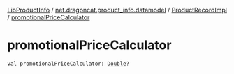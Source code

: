 [LibProductInfo](../../index.md) / [net.dragoncat.product_info.datamodel](../index.md) / [ProductRecordImpl](index.md) / [promotionalPriceCalculator](./promotional-price-calculator.md)

# promotionalPriceCalculator

`val promotionalPriceCalculator: `[`Double`](https://kotlinlang.org/api/latest/jvm/stdlib/kotlin/-double/index.html)`?`